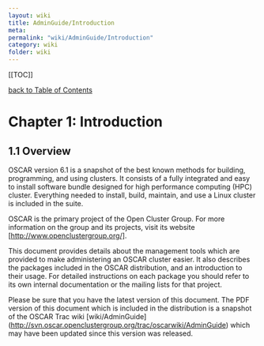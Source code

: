 ```yaml
---
layout: wiki
title: AdminGuide/Introduction
meta: 
permalink: "wiki/AdminGuide/Introduction"
category: wiki
folder: wiki
---
```

<!-- Name: AdminGuide/Introduction -->
<!-- Version: 9 -->
<!-- Author: valleegr -->
[[TOC]]

[back to Table of Contents](wiki/AdminGuide)

# Chapter 1: Introduction

## 1.1 Overview

OSCAR version 6.1 is a snapshot of the best known methods for building, programming,
and using clusters. It consists of a fully integrated and easy to install software bundle designed
for high performance computing (HPC) cluster. Everything needed to install, build, maintain, and use a Linux cluster is included in the suite.

OSCAR is the primary project of the Open Cluster Group. For more information on the group and its
projects, visit its website [http://www.openclustergroup.org/].

This document provides details about the management tools which are provided to make administering an OSCAR cluster easier.  It also describes the packages included in the OSCAR distribution, and an introduction to their usage.  For detailed instructions on each package you should refer to its own internal documentation or the mailing lists for that project.

Please be sure that you have the latest version of this document. The PDF version of this document which is included in the distribution is a snapshot of the OSCAR Trac wiki [wiki/AdminGuide] (http://svn.oscar.openclustergroup.org/trac/oscarwiki/AdminGuide) which may have been updated since this version was released.

